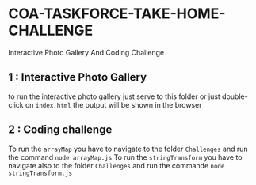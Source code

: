# COA-TASKFORCE-TAKE-HOME-CHALLENGE
Interactive Photo Gallery And Coding Challenge
## 1 : Interactive Photo Gallery

to run the interactive photo gallery just serve to this folder or just double-click on ```index.html``` the output will be shown in the browser

## 2 : Coding challenge
To run the ```arrayMap``` you have to navigate to the folder ```Challenges``` and run the command ```node arrayMap.js```
To run the ```stringTransform``` you have to navigate also to the folder ```Challenges``` and run the commande ```node stringTransform.js```